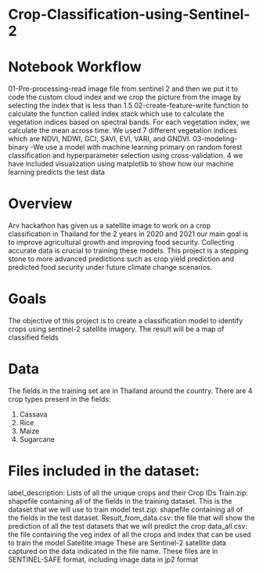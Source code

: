 # Crop-Classification-using-Sentinel-2
# Notebook Workflow
01-Pre-processing-read image file from sentinel 2 and then we put it to code the custom cloud index and we crop the picture from the image by selecting the index that is less than 1.5
02-create-feature-write function to calculate the function called index stack which use to calculate the vegetation indices based on spectral bands. For each vegetation index, we calculate the mean across time. We used 7 different vegetation indices which are NDVI, NDWI, GCI, SAVI, EVI, VARI, and GNDVI.
03-modeling-binary -We use a model with machine learning primary on random forest classification and hyperparameter selection using cross-validation.
4 we have included visualization using matplotlib to show how our machine learning predicts the test data
# Overview
Arv hackathon has given us a satellite image to work on a crop classification in Thailand for the 2 years in 2020 and 2021 our main goal is to improve agricultural growth and improving food security. Collecting accurate data is crucial to training these models.
This project is a stepping stone to more advanced predictions such as crop yield prediction and predicted food security under future climate change scenarios.
# Goals
The objective of this project is to create a classification model to identify crops using sentinel-2 satellite imagery. The result will be a map of classified fields
# Data 
The fields in the training set are in Thailand around the country.
There are 4 crop types present in the fields:
1. Cassava
2. Rice
3. Maize
4. Sugarcane
# Files included in the dataset:
label_description: Lists of all the unique crops and their Crop IDs
Train.zip: shapefile containing all of the fields in the training dataset. This is the dataset that we will use to train model
test.zip: shapefile containing all of the fields in the test dataset.
Result_from_data.csv: the file that will show the prediction of all the test datasets that we will predict the crop
data_all.csv: the file containing the veg index of all the crops and index that can be used to train the model
Satellite image These are Sentinel-2 satellite data captured on the data indicated in the file name. These files are in SENTINEL-SAFE format, including image data in jp2 format
